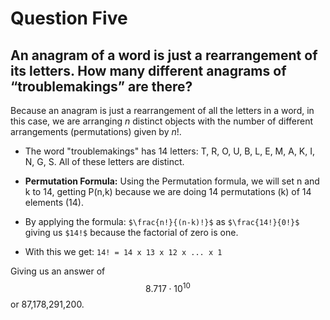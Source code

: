 # Question Five
## An anagram of a word is just a rearrangement of its letters. How many different anagrams of “troublemakings” are there?

Because an anagram is just a rearrangement of all the letters in a word, in this case, we are arranging *n* distinct objects with the number of different arrangements (permutations) given by *n*!.

- The word "troublemakings" has 14 letters: T, R, O, U, B, L, E, M, A, K, I, N, G, S. All of these letters are distinct.

- **Permutation Formula:** Using the Permutation formula, we will set n and k to 14, getting P(n,k) because we are doing 14 permutations (k) of 14 elements (14). 
- By applying the formula:
``` $\frac{n!}{(n-k)!}$ ``` as ``` $\frac{14!}{0!}$ ``` giving us ``` $14!$ ``` because the factorial of zero is one. 
- With this we get: ``` 14! = 14 x 13 x 12 x ... x 1 ```

Giving us an answer of 
$$
8.717 \cdot 10^10
$$
or 87,178,291,200.
